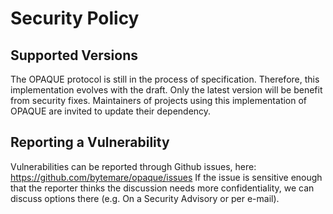 # Security Policy

## Supported Versions

The OPAQUE protocol is still in the process of specification. Therefore, this implementation evolves with the draft.
Only the latest version will be benefit from security fixes. Maintainers of projects using this implementation of OPAQUE are invited to update their dependency.

## Reporting a Vulnerability

Vulnerabilities can be reported through Github issues, here: https://github.com/bytemare/opaque/issues
If the issue is sensitive enough that the reporter thinks the discussion needs more confidentiality, we can discuss options there (e.g. On a Security Advisory or per e-mail).
